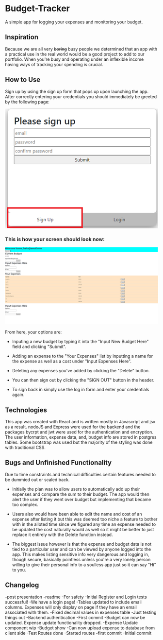 # Budget-Tracker

A simple app for logging your expenses and monitoring your budget. 

## Inspiration

Because we are all very ~~boring~~ busy people we determined that an app with a practical use in the real world would be a good project to add to our portfolio. When you're busy and operating under an inflexible income having ways of tracking your spending is crucial.

## How to Use

Sign up by using the sign up form that pops up upon launching the app. After correctly entering your credentials you should immediately be greeted by the following page:

<img src="ReadmeImages\Screenshot (577).png" alt="signup" title="signup">

### This is how your screen should look now:

<img src="ReadmeImages\Screenshot (578).png" alt="signup" title="signup">

From here, your options are: 

* Inputing a new budget by typing it into the "Input New Budget Here" field and clicking "Submit".

* Adding an expense to the "Your Expenses" list by inputting a name for the expense as well as a cost under "Input Expenses Here".

* Deleting any expenses you've added by clicking the "Delete" button.

* You can then sign out by clicking the "SIGN OUT" button in the header.

* To sign back in simply use the log in form and enter your credentials again.


## Technologies

This app was created with React and is written mostly in Javascript and jsx as a result. nodeJS and Express were used for the backend and the packages bycrpt and jwt were used for the authentication and encryption. The user information, expense data, and, budget info are stored in postgres tables. Some bootstrap was used but the majority of the styling was done with traditional CSS.

## Bugs and Unfinished Functionality
Due to time constraints and technical difficulties certain features needed to be dummied out or scaled back. 

* Initially the plan was to allow users to automatically add up their expenses and compare the sum to their budget. The app would then alert the user if they went over budget but implementing that became too complex. 

* Users also would have been able to edit the name and cost of an expense after listing it but this was deemed too niche a feature to bother with in the alloted time since we figured any time an expense needed to be updated the cost naturally would as well so it might be better to just replace it entirely with the Delete function instead.

* The biggest issue however is that the expense and budget data is not tied to a particular user and can be viewed by anyone logged into the app. This makes listing sensitive info very dangerous and logging in, though secure, basically pointless unless you're a very lonely person willing to give their personal info to a soulless app just so it can say "Hi" to you.

## Changelog
-post presentation
-readme
-For safety
-Initial  Register and Login tests successful!
-We have a login page!
-Tables updated to include email columns. Expenses will only display on page if they have an email associated with them.
-Fixed decimal values in expenses table
-Just testing things out
-Backend authentication
-First commit
-Budget can now be updated. Expense update functionality dropped.
-Expense Update component wip
-Budget show
-Can now upload expense to database from client side
-Test Routes done
-Started routes
-first commit
-Initial commit
